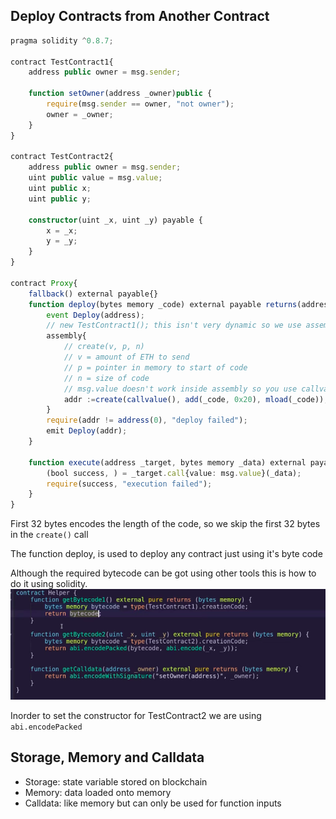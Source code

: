 ## Deploy Contracts from Another Contract

```ts
pragma solidity ^0.8.7;

contract TestContract1{
    address public owner = msg.sender;

    function setOwner(address _owner)public {
        require(msg.sender == owner, "not owner");
        owner = _owner;
    }
}

contract TestContract2{
    address public owner = msg.sender;
    uint public value = msg.value;
    uint public x;
    uint public y;

    constructor(uint _x, uint _y) payable {
        x = _x;
        y = _y;
    }
}

contract Proxy{
    fallback() external payable{}
    function deploy(bytes memory _code) external payable returns(address addr){
        event Deploy(address);
        // new TestContract1(); this isn't very dynamic so we use assemble instead
        assembly{
            // create(v, p, n)
            // v = amount of ETH to send
            // p = pointer in memory to start of code
            // n = size of code
            // msg.value doesn't work inside assembly so you use callvalue
            addr :=create(callvalue(), add(_code, 0x20), mload(_code));
        }
        require(addr != address(0), "deploy failed");
        emit Deploy(addr);
    }

    function execute(address _target, bytes memory _data) external payable{
        (bool success, ) = _target.call{value: msg.value}(_data);
        require(success, "execution failed");
    }
}
```

First 32 bytes encodes the length of the code, so we skip the first 32 bytes in the `create()` call

The function deploy, is used to deploy any contract just using it's byte code

Although the required bytecode can be got using other tools this is how to do it using solidity.
![](assets/2022-08-16-00-22-31.png)

Inorder to set the constructor for TestContract2 we are using `abi.encodePacked`

## Storage, Memory and Calldata

- Storage: state variable stored on blockchain
- Memory: data loaded onto memory
- Calldata: like memory but can only be used for function inputs
